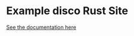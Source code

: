 # Example disco Rust Site

[See the documentation here](https://docs.letsdisco.dev/deployment-guides/rust)
